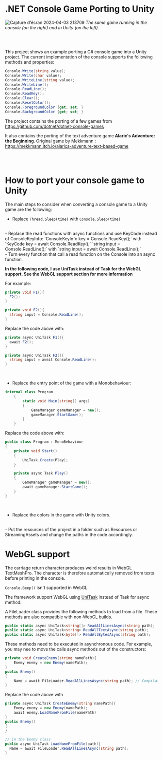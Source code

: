 # .NET Console Game Porting to Unity
![Capture d'écran 2024-04-03 213709](https://github.com/CASTEL-Florian/Unity-console-game/assets/106156391/0fd2c67a-92d8-4db6-972f-1c71ed94ed11)
*The same game running in the console (on the right) and in Unity (on the left).*

<br><br>

This project shows an example porting a C# console game into a Unity project.
The current implementation of the console supports the following methods and properties:
```C#
Console.Write(string value);
Console.Write(char value);
Console.WriteLine(string value);
Console.WriteLine();
Console.ReadLine();
Console.ReadKey();
Console.Clear();
Console.ResetColor();
Console.ForegroundColor {get; set; }
Console.BackgroundColor {get; set; }
```

The project contains the porting of a few games from https://github.com/dotnet/dotnet-console-games

It also contains the porting of the text adventure game **Alaric's Adventure: the Beginning**. Original game by Mekkmann : https://mekkmann.itch.io/alarics-adventure-text-based-game

<br><br>

# How to port your console game to Unity
The main steps to consider when converting a console game to a Unity game are the following:
- Replace `Thread.Sleep(time)` with `Console.Sleep(time)`
<br>
- Replace the read functions with async functions and use KeyCode instead of ConsoleKeyInfo:
`ConsoleKeyInfo key = Console.ReadKey();` with `KeyCode key = await Console.ReadKey();`
`string input = Console.ReadLine();` with `string input = await Console.ReadLine();`
<br>
- Turn every function that call a read function on the Console into an async function.

**In the following code, I use UniTask instead of Task for the WebGL support. See the WebGL support section for more information**
  
For example:

```C#
private void F1(){
  F2();
}

private void F2(){
  string input = Console.ReadLine();
}
```
Replace the code above with:
```C#
private async UniTask F1(){
  await F2();
}

private async UniTask F2(){
  string input = await Console.ReadLine();
}
```

<br>

- Replace the entry point of the game with a Monobehaviour:

```C#
internal class Program
    {
        static void Main(string[] args)
        {
            GameManager gameManager = new();
            gameManager.StartGame();
        }
    }
```
Replace the code above with:

```C#
public class Program : MonoBehaviour
{
    private void Start()
    {
        UniTask.Create(Play);
    }

    private async Task Play()
    {
        GameManager gameManager = new();
        await gameManager.StartGame();
    }
}
```
<br>

- Replace the colors in the game with Unity colors.
<br>
- Put the resources of the project in a folder such as Resources or StreamingAssets and change the paths in the code accordingly.

# WebGL support
The carriage return character produces weird results in WebGL TextMeshPro. The character is therefore automatically removed from texts before printing in the console.

`Console.Beep()` isn't supported in WebGL.

The framework support WebGL using [UniTask](https://github.com/Cysharp/UniTask) instead of Task for async method.

A FileLoader class provides the following methods to load from a file. These methods are also compatible with non-WebGL builds.
```C#
public static async UniTask<string[]> ReadAllLinesAsync(string path);
public static async UniTask<string> ReadAllTextAsync(string path);
public static async UniTask<byte[]> ReadAllBytesAsync(string path);
```

These methods need to be executed in asynchronous code. For example, you may nee to move the calls async methods out of the constructors:
```C#
private void CreateEnemy(string namePath){
    Enemy enemy = new Enemy(namePath);
}
public Enemy()
{
    Name = await FileLoader.ReadAllLinesAsync(string path); // Compilation error
}
```
Replace the code above with
```C#
private async UniTask CreateEnemy(string namePath){
    Enemy enemy = new Enemy(namePath);
    await enemy.LoadNameFromFile(namePath)
}
public Enemy()
{
}

// In the Enemy class
public async UniTask LoadNameFromFile(path){
  Name = await FileLoader.ReadAllLinesAsync(string path);
}
```
